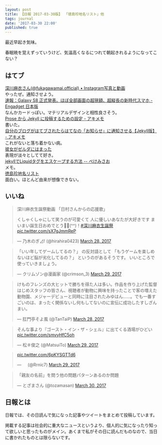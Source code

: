 ```yaml
---
layout: post
title: 【日報 2017-03-30版】 「徳島珍地名リスト」他
tags: journal
date: '2017-03-30 22:00'
published: true
---
```

最近早起き気味。

春眠暁を覚えずっていうけど、気温高くなるにつれて朝起きれるようになってこない？

## はてブ

<div class="news"><a href="https://www.instagram.com/fukagawamai.official/" target="_blank">深川麻衣さん(@fukagawamai.official) • Instagram写真と動画</a>
<div class="newscomme">やったぜ。通知させよう。</div>
</div>

<div class="news"><a href="http://japanese.engadget.com/2017/03/29/galaxy-s8/" target="_blank">速報：Galaxy S8 正式発表。ほぼ全部画面の超狭額、超縦長の新時代スマホ - Engadget 日本版</a>
<div class="newscomme">なんかカードっぽい。マテリアルデザインと相性良さそう。</div>
</div>

<div class="news"><a href="https://akio6o6.github.io/blog/2017/03/28/130000" target="_blank">Prose から Jekyll に投稿するための設定 - アキメモ</a>
<div class="newscomme">書いた。</div>
</div>

<div class="news"><a href="https://akio6o6.github.io/blog/2017/03/30/120000" target="_blank">自分のブログがはてブされたらはてなの「お知らせ」に通知させる【Jekyll版】 - アキメモ</a>
<div class="newscomme">これがないと落ち着かない病。</div>
</div>

<div class="news"><a href="http://anond.hatelabo.jp/20170328015206" target="_blank">彼女がゼルダにはまった</a>
<div class="newscomme">表現が淡々としてて好き。</div>
</div>

<div class="news"><a href="https://www.xmisao.com/2014/06/30/how-to-escape-liquid-tag-in-jekyll.html" target="_blank">jekyllでLiquidタグをエスケープする方法 -- ぺけみさお</a>
<div class="newscomme">メモ。</div>
</div>

<div class="news"><a href="http://anond.hatelabo.jp/20170330131638" target="_blank">徳島珍地名リスト</a>
<div class="newscomme">面白い。ほとんど由来が想像できない。</div>
</div>


## いいね

 <blockquote class="twitter-tweet"><p lang="ja" dir="ltr">深川麻衣生誕祭動画 
「日村さんからの応援歌」 
 
くしゃくしゃにして笑うのが可愛くて 
人に優しいあなたが大好きです 
まいまい誕生日おめでとう🎉🎂(^^)！<a href="https://twitter.com/hashtag/%E6%B7%B1%E5%B7%9D%E9%BA%BB%E8%A1%A3%E7%94%9F%E8%AA%95%E7%A5%AD?src=hash">#深川麻衣生誕祭</a> <a href="https://t.co/sX7gJmmReP">pic.twitter.com/sX7gJmmReP</a></p>&mdash; 乃木のぎ⊿! (@hirahira0423) <a href="https://twitter.com/hirahira0423/status/846746210983526401">March 28, 2017</a></blockquote>
<script async src="//platform.twitter.com/widgets.js" charset="utf-8"></script> 
 
 
<blockquote class="twitter-tweet"><p lang="ja" dir="ltr">「いい年してゲームしてるの？」 
の反対語として 
「もうゲームを楽しめないほど脳が劣化してるの？」 
というのがあるそうです。 
いいところで使っていきましょう。</p>&mdash; クリムゾン@漫画家 (@crimson_3) <a href="https://twitter.com/crimson_3/status/847132617682010112">March 29, 2017</a></blockquote>
<script async src="//platform.twitter.com/widgets.js" charset="utf-8"></script> 
 
 
<blockquote class="twitter-tweet"><p lang="ja" dir="ltr">けものフレンズの大ヒットで勝ちを得た人は多い。作品を作り上げた監督はじめスタッフの皆さん、視聴者が動物に興味を持ったことで客の増えた動物園、メジャーデビューと同時に注目されたみゆはん……。でも一番すごいのは、まったく関係ないし何もしてないのに宣伝に成功したすしざんまい。</p>&mdash; 肛門亭そよ風 (@TanTaiP) <a href="https://twitter.com/TanTaiP/status/846648483570319360">March 28, 2017</a></blockquote>
<script async src="//platform.twitter.com/widgets.js" charset="utf-8"></script> 
 
 
<blockquote class="twitter-tweet"><p lang="ja" dir="ltr">そんな事より『ゴースト・イン・ザ・シェル』に出てくる酒場がひどい <a href="https://t.co/smvyHfC5oh">pic.twitter.com/smvyHfC5oh</a></p>&mdash; 松＃俊之 (@MatsuiTo) <a href="https://twitter.com/MatsuiTo/status/846914261335007232">March 29, 2017</a></blockquote>
<script async src="//platform.twitter.com/widgets.js" charset="utf-8"></script> 
 
 
<blockquote class="twitter-tweet"><p lang="und" dir="ltr"><a href="https://t.co/6pKYSGTTd6">pic.twitter.com/6pKYSGTTd6</a></p>&mdash; ㅤ (@Rrnic7) <a href="https://twitter.com/Rrnic7/status/847032140227231745">March 29, 2017</a></blockquote>
<script async src="//platform.twitter.com/widgets.js" charset="utf-8"></script> 
 
 
<blockquote class="twitter-tweet"><p lang="ja" dir="ltr">「親友の名前」を問う他の問題パターンあるのか問題</p>&mdash; とざまさん (@tozamasan) <a href="https://twitter.com/tozamasan/status/847418181757001730">March 30, 2017</a></blockquote>
<script async src="//platform.twitter.com/widgets.js" charset="utf-8"></script> 
 

## 日報とは

日報では、その日読んで気になった記事やツイートをまとめて投稿しています。

掲載する記事は社会的に重大なニュースというより、個人的に気になったり知って欲しいと思ったものがメイン。あくまで私がその日に読んだものなので、当日に書かれたものとは限らないです。
